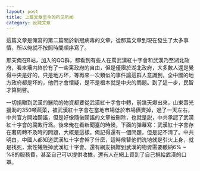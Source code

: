 ```yaml
---
layout: post
title: 上篇文章至今的所见所闻
category: 反贼文章
---
```


這篇文章是俺寫的第二篇關於新冠病毒的文章，從那篇文章到現在發生了太多事情，所以俺就不按照時間順序寫了。

那天俺在B站，加入的QQ群，都看到有些人在罵武漢紅十字會和武漢乃至湖北政府，看來墻内終於有了一些罵政府的自由，但是僅限於湖北政府，大多數人還是覺得中央是好的，只是地方坏，等再來一次類似的事件讓這群人意識到，全中國的地方政府都是坏的，他們才會懷疑，是不是根本就是中央的問題。到了這一步，民智才算開啓。

一切捐贈到武漢的醫院的物資都要從武漢紅十字會中轉，前幾天爆出來，山東壽光援助的350噸蔬菜，被武漢紅十字會在當地市場低於市場價賣掉，過了一天左右，中共官方開始闢謠，但是好像隨後闢謠的文章被刪除，也就是説，中共承認了武漢紅十字會的腐敗行爲。後來俺在看新聞臺的時候，下面的彈幕寫：武漢紅十字會存在著周轉不及時的問題，大概是這樣，俺記得還有一個問題，但是記不清了。中共明白，中國人都知道武漢紅十字會幹了什麽，這時候替他們洗地就是引火上身，就是找死，索性犧牲掉武漢紅十字會。還有網友捐贈到武漢的物資需要繳納6% ~ %8的服務費，甚至自己可以提供收據，還有人在網上買到了自己捐給武漢的口罩。

